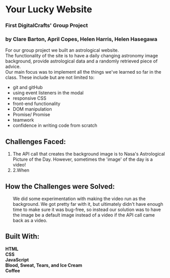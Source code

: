 <h1>Your Lucky Website </h1>
<h3>First DigitalCrafts' Group Project </h3>
<h3> by Clare Barton, April Copes, Helen Harris, Helen Hasegawa  </h3>

For our group project we built an astrological website.<br> The functionality of the site is to have a daily changing astronomy image background, provide astrological data and a randomly retrieved piece of advice.<br> Our main focus was to implement all the things we've learned so far in the class. These include but are not limited to:
 - git and gitHub
 - using event listeners in the modal
 - responsive CSS
 - front-end functionality
 - DOM manipulation
 - Promise/ Promise
 - teamwork
 - confidence in writing code from scratch
  
<h2>Challenges Faced:</h2>
  <ol><li>The API call that creates the background image is to Nasa's Astrological Picture of the Day. However, sometimes the 'image' of the day is a video!</li>
  <li>2.When </li>
  </ol>
  
<h2>How the Challenges were Solved:</h2>
  <ol>We did some experimentation with making the video run as the background. We got pretty far with it, but ultimately didn't have enough time to make sure it was bug-free, so instead our solution was to have the image be a default image instead of a video if the API call came back as a video.
  </ol>

<h2> Built With: </h2>
<strong>HTML</strong><br>
<strong>CSS</strong><br>
<strong>JavaScript</strong><br>
<strong>Blood, Sweat, Tears, and Ice Cream</strong> <br>
<strong>Coffee</strong> <br>
